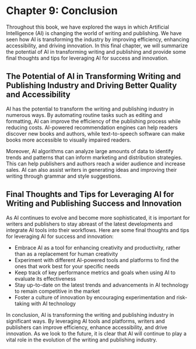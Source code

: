 Chapter 9: Conclusion
=====================

Throughout this book, we have explored the ways in which Artificial Intelligence (AI) is changing the world of writing and publishing. We have seen how AI is transforming the industry by improving efficiency, enhancing accessibility, and driving innovation. In this final chapter, we will summarize the potential of AI in transforming writing and publishing and provide some final thoughts and tips for leveraging AI for success and innovation.

The Potential of AI in Transforming Writing and Publishing Industry and Driving Better Quality and Accessibility
----------------------------------------------------------------------------------------------------------------

AI has the potential to transform the writing and publishing industry in numerous ways. By automating routine tasks such as editing and formatting, AI can improve the efficiency of the publishing process while reducing costs. AI-powered recommendation engines can help readers discover new books and authors, while text-to-speech software can make books more accessible to visually impaired readers.

Moreover, AI algorithms can analyze large amounts of data to identify trends and patterns that can inform marketing and distribution strategies. This can help publishers and authors reach a wider audience and increase sales. AI can also assist writers in generating ideas and improving their writing through grammar and style suggestions.

Final Thoughts and Tips for Leveraging AI for Writing and Publishing Success and Innovation
-------------------------------------------------------------------------------------------

As AI continues to evolve and become more sophisticated, it is important for writers and publishers to stay abreast of the latest developments and integrate AI tools into their workflows. Here are some final thoughts and tips for leveraging AI for success and innovation:

* Embrace AI as a tool for enhancing creativity and productivity, rather than as a replacement for human creativity
* Experiment with different AI-powered tools and platforms to find the ones that work best for your specific needs
* Keep track of key performance metrics and goals when using AI to evaluate its effectiveness
* Stay up-to-date on the latest trends and advancements in AI technology to remain competitive in the market
* Foster a culture of innovation by encouraging experimentation and risk-taking with AI technology

In conclusion, AI is transforming the writing and publishing industry in significant ways. By leveraging AI tools and platforms, writers and publishers can improve efficiency, enhance accessibility, and drive innovation. As we look to the future, it is clear that AI will continue to play a vital role in the evolution of the writing and publishing industry.


